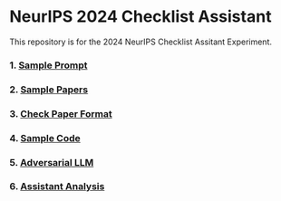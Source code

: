 # NeurIPS 2024 Checklist Assistant

This repository is for the 2024 NeurIPS Checklist Assitant Experiment.

### 1. [Sample Prompt](/SamplePrompt/)

### 2. [Sample Papers](/SamplePapers/)

### 3. [Check Paper Format](/CheckPaperFormat/)

### 4. [Sample Code](/SampleCode/)

### 5. [Adversarial LLM](/AdversarialLLM/)

### 6. [Assistant Analysis](/AssistantAnalysis/)
